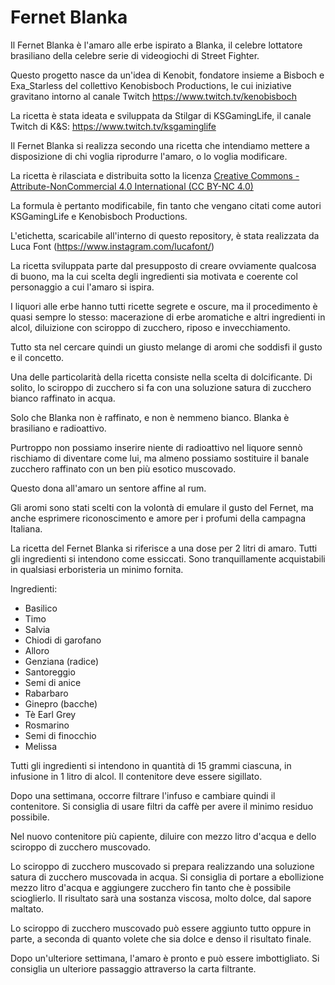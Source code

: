 # Fernet Blanka

Il Fernet Blanka è l'amaro alle erbe ispirato a Blanka, il celebre
lottatore brasiliano della celebre serie di videogiochi di Street
Fighter.

Questo progetto nasce da un'idea di Kenobit, fondatore insieme a
Bisboch e Exa_Starless del collettivo Kenobisboch Productions, le cui iniziative
gravitano intorno al canale Twitch https://www.twitch.tv/kenobisboch

La ricetta è stata ideata e sviluppata da Stilgar di KSGamingLife, il canale Twitch di K&S: https://www.twitch.tv/ksgaminglife

Il Fernet Blanka si realizza secondo una ricetta che intendiamo
mettere a disposizione di chi voglia riprodurre l'amaro, o lo voglia
modificare.

La ricetta è rilasciata e distribuita sotto la licenza [Creative
Commons - Attribute-NonCommercial 4.0 International (CC BY-NC
4.0)](https://creativecommons.org/licenses/by-nc/4.0/)

La formula è pertanto modificabile, fin tanto che vengano citati come
autori KSGamingLife e Kenobisboch Productions.

L'etichetta, scaricabile all'interno di questo repository, è stata realizzata da Luca Font (https://www.instagram.com/lucafont/)

La ricetta sviluppata parte dal presupposto di creare ovviamente
qualcosa di buono, ma la cui scelta degli ingredienti sia motivata e
coerente col personaggio a cui l'amaro si ispira.

I liquori alle erbe hanno tutti ricette segrete e oscure, ma il
procedimento è quasi sempre lo stesso: macerazione di erbe aromatiche
e altri ingredienti in alcol, diluizione con sciroppo di zucchero,
riposo e invecchiamento.

Tutto sta nel cercare quindi un giusto melange di aromi che soddisfi
il gusto e il concetto. 

Una delle particolarità della ricetta consiste nella scelta di dolcificante.
Di solito, lo sciroppo di zucchero si fa con una soluzione satura di
zucchero bianco raffinato in acqua. 

Solo che Blanka non è raffinato, e non è nemmeno bianco. Blanka è
brasiliano e radioattivo. 

Purtroppo non possiamo inserire niente di radioattivo nel liquore
sennò rischiamo di diventare come lui, ma almeno possiamo sostituire
il banale zucchero raffinato con un ben più esotico muscovado.

Questo dona all'amaro un sentore affine al rum.

Gli aromi sono stati scelti con la volontà di emulare il gusto del
Fernet, ma anche esprimere riconoscimento e amore per i profumi della
campagna Italiana.

La ricetta del Fernet Blanka si riferisce a una dose per 2 litri di amaro.
Tutti gli ingredienti si intendono come essiccati. Sono tranquillamente acquistabili in qualsiasi erboristeria un minimo fornita.

Ingredienti:

* Basilico
* Timo
* Salvia
* Chiodi di garofano
* Alloro
* Genziana (radice)
* Santoreggio
* Semi di anice
* Rabarbaro
* Ginepro (bacche)
* Tè Earl Grey
* Rosmarino
* Semi di finocchio
* Melissa

Tutti gli ingredienti si intendono in quantità di 15 grammi ciascuna,
in infusione in 1 litro di alcol.
Il contenitore deve essere sigillato.

Dopo una settimana, occorre filtrare l'infuso e cambiare quindi il
contenitore. Si consiglia di usare filtri da caffè per avere il minimo
residuo possibile.

Nel nuovo contenitore più capiente, diluire con mezzo litro d'acqua e
dello sciroppo di zucchero muscovado.

Lo sciroppo di zucchero muscovado si prepara realizzando una soluzione
satura di zucchero muscovada in acqua.  Si consiglia di portare a
ebollizione mezzo litro d'acqua e aggiungere zucchero fin tanto che è
possibile scioglierlo. Il risultato sarà una sostanza viscosa, molto
dolce, dal sapore maltato.

Lo sciroppo di zucchero muscovado può essere aggiunto tutto oppure in
parte, a seconda di quanto volete che sia dolce e denso il risultato
finale.

Dopo un'ulteriore settimana, l'amaro è pronto e può essere
imbottigliato. Si consiglia un ulteriore passaggio attraverso la carta
filtrante.
